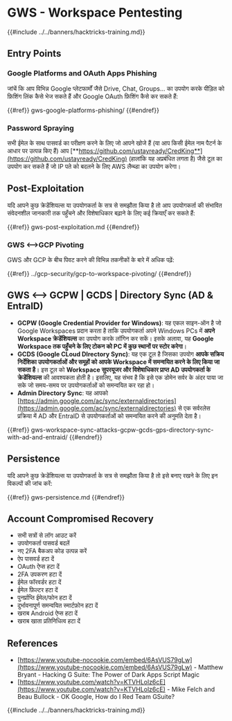 # GWS - Workspace Pentesting

{{#include ../../banners/hacktricks-training.md}}

## Entry Points

### Google Platforms and OAuth Apps Phishing

जांचें कि आप विभिन्न Google प्लेटफार्मों जैसे Drive, Chat, Groups... का उपयोग करके पीड़ित को फ़िशिंग लिंक कैसे भेज सकते हैं और Google OAuth फ़िशिंग कैसे कर सकते हैं:

{{#ref}}
gws-google-platforms-phishing/
{{#endref}}

### Password Spraying

सभी ईमेल के साथ पासवर्ड का परीक्षण करने के लिए जो आपने खोजे हैं (या आप किसी ईमेल नाम पैटर्न के आधार पर उत्पन्न किए हैं) आप [**https://github.com/ustayready/CredKing**](https://github.com/ustayready/CredKing) (हालांकि यह अप्रबंधित लगता है) जैसे टूल का उपयोग कर सकते हैं जो IP पते को बदलने के लिए AWS लैम्ब्डा का उपयोग करेगा।

## Post-Exploitation

यदि आपने कुछ क्रेडेंशियल्स या उपयोगकर्ता के सत्र से समझौता किया है तो आप उपयोगकर्ता की संभावित संवेदनशील जानकारी तक पहुँचने और विशेषाधिकार बढ़ाने के लिए कई क्रियाएँ कर सकते हैं:

{{#ref}}
gws-post-exploitation.md
{{#endref}}

### GWS <-->GCP Pivoting

GWS और GCP के बीच पिवट करने की विभिन्न तकनीकों के बारे में अधिक पढ़ें:

{{#ref}}
../gcp-security/gcp-to-workspace-pivoting/
{{#endref}}

## GWS <--> GCPW | GCDS | Directory Sync (AD & EntraID)

- **GCPW (Google Credential Provider for Windows)**: यह एकल साइन-ऑन है जो Google Workspaces प्रदान करता है ताकि उपयोगकर्ता अपने Windows PCs में **अपने Workspace क्रेडेंशियल्स** का उपयोग करके लॉगिन कर सकें। इसके अलावा, यह **Google Workspace तक पहुँचने के लिए टोकन को PC में कुछ स्थानों पर स्टोर करेगा**।
- **GCDS (Google CLoud DIrectory Sync)**: यह एक टूल है जिसका उपयोग **आपके सक्रिय निर्देशिका उपयोगकर्ताओं और समूहों को आपके Workspace में समन्वयित करने के लिए किया जा सकता है**। इस टूल को **Workspace सुपरयूजर और विशेषाधिकार प्राप्त AD उपयोगकर्ता के क्रेडेंशियल्स** की आवश्यकता होती है। इसलिए, यह संभव है कि इसे एक डोमेन सर्वर के अंदर पाया जा सके जो समय-समय पर उपयोगकर्ताओं को समन्वयित कर रहा हो।
- **Admin Directory Sync**: यह आपको [https://admin.google.com/ac/sync/externaldirectories](https://admin.google.com/ac/sync/externaldirectories) से एक सर्वरलेस प्रक्रिया में AD और EntraID से उपयोगकर्ताओं को समन्वयित करने की अनुमति देता है।

{{#ref}}
gws-workspace-sync-attacks-gcpw-gcds-gps-directory-sync-with-ad-and-entraid/
{{#endref}}

## Persistence

यदि आपने कुछ क्रेडेंशियल्स या उपयोगकर्ता के सत्र से समझौता किया है तो इसे बनाए रखने के लिए इन विकल्पों की जांच करें:

{{#ref}}
gws-persistence.md
{{#endref}}

## Account Compromised Recovery

- सभी सत्रों से लॉग आउट करें
- उपयोगकर्ता पासवर्ड बदलें
- नए 2FA बैकअप कोड उत्पन्न करें
- ऐप पासवर्ड हटा दें
- OAuth ऐप्स हटा दें
- 2FA उपकरण हटा दें
- ईमेल फॉरवर्डर हटा दें
- ईमेल फ़िल्टर हटा दें
- पुनर्प्राप्ति ईमेल/फोन हटा दें
- दुर्भावनापूर्ण समन्वयित स्मार्टफ़ोन हटा दें
- खराब Android ऐप्स हटा दें
- खराब खाता प्रतिनिधित्व हटा दें

## References

- [https://www.youtube-nocookie.com/embed/6AsVUS79gLw](https://www.youtube-nocookie.com/embed/6AsVUS79gLw) - Matthew Bryant - Hacking G Suite: The Power of Dark Apps Script Magic
- [https://www.youtube.com/watch?v=KTVHLolz6cE](https://www.youtube.com/watch?v=KTVHLolz6cE) - Mike Felch and Beau Bullock - OK Google, How do I Red Team GSuite?

{{#include ../../banners/hacktricks-training.md}}
